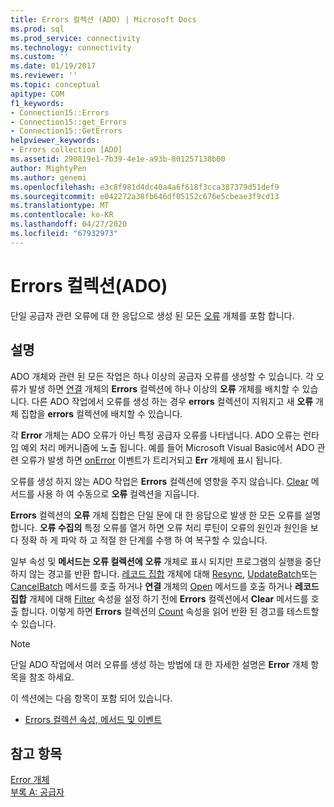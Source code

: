 ```yaml
---
title: Errors 컬렉션 (ADO) | Microsoft Docs
ms.prod: sql
ms.prod_service: connectivity
ms.technology: connectivity
ms.custom: ''
ms.date: 01/19/2017
ms.reviewer: ''
ms.topic: conceptual
apitype: COM
f1_keywords:
- Connection15::Errors
- Connection15::get_Errors
- Connection15::GetErrors
helpviewer_keywords:
- Errors collection [ADO]
ms.assetid: 290819e1-7b39-4e1e-a93b-801257138b00
author: MightyPen
ms.author: genemi
ms.openlocfilehash: e3c8f981d4dc40a4a6f618f3cca387379d51def9
ms.sourcegitcommit: e042272a38fb646df05152c676e5cbeae3f9cd13
ms.translationtype: MT
ms.contentlocale: ko-KR
ms.lasthandoff: 04/27/2020
ms.locfileid: "67932973"
---
```

# <a name="errors-collection-ado"></a>Errors 컬렉션(ADO)
단일 공급자 관련 오류에 대 한 응답으로 생성 된 모든 [오류](../../../ado/reference/ado-api/error-object.md) 개체를 포함 합니다.  
  
## <a name="remarks"></a>설명  
 ADO 개체와 관련 된 모든 작업은 하나 이상의 공급자 오류를 생성할 수 있습니다. 각 오류가 발생 하면 [연결](../../../ado/reference/ado-api/connection-object-ado.md) 개체의 **Errors** 컬렉션에 하나 이상의 **오류** 개체를 배치할 수 있습니다. 다른 ADO 작업에서 오류를 생성 하는 경우 **errors** 컬렉션이 지워지고 새 **오류** 개체 집합을 **errors** 컬렉션에 배치할 수 있습니다.  
  
 각 **Error** 개체는 ADO 오류가 아닌 특정 공급자 오류를 나타냅니다. ADO 오류는 런타임 예외 처리 메커니즘에 노출 됩니다. 예를 들어 Microsoft Visual Basic에서 ADO 관련 오류가 발생 하면 [onError](../../../ado/reference/rds-api/onerror-event-rds.md) 이벤트가 트리거되고 **Err** 개체에 표시 됩니다.  
  
 오류를 생성 하지 않는 ADO 작업은 **Errors** 컬렉션에 영향을 주지 않습니다. [Clear](../../../ado/reference/ado-api/clear-method-ado.md) 메서드를 사용 하 여 수동으로 **오류** 컬렉션을 지웁니다.  
  
 **Errors** 컬렉션의 **오류** 개체 집합은 단일 문에 대 한 응답으로 발생 한 모든 오류를 설명 합니다. **오류 수집의** 특정 오류를 열거 하면 오류 처리 루틴이 오류의 원인과 원인을 보다 정확 하 게 파악 하 고 적절 한 단계를 수행 하 여 복구할 수 있습니다.  
  
 일부 속성 및 **메서드는 오류 컬렉션에** **오류** 개체로 표시 되지만 프로그램의 실행을 중단 하지 않는 경고를 반환 합니다. [레코드 집합](../../../ado/reference/ado-api/recordset-object-ado.md) 개체에 대해 [Resync](../../../ado/reference/ado-api/resync-method.md), [UpdateBatch](../../../ado/reference/ado-api/updatebatch-method.md)또는 [CancelBatch](../../../ado/reference/ado-api/cancelbatch-method-ado.md) 메서드를 호출 하거나 **연결** 개체의 [Open](../../../ado/reference/ado-api/open-method-ado-connection.md) 메서드를 호출 하거나 **레코드 집합** 개체에 대해 [Filter](../../../ado/reference/ado-api/filter-property.md) 속성을 설정 하기 전에 **Errors** 컬렉션에서 **Clear** 메서드를 호출 합니다. 이렇게 하면 **Errors** 컬렉션의 [Count](../../../ado/reference/ado-api/count-property-ado.md) 속성을 읽어 반환 된 경고를 테스트할 수 있습니다.  
  
> [!NOTE]
>  단일 ADO 작업에서 여러 오류를 생성 하는 방법에 대 한 자세한 설명은 **Error** 개체 항목을 참조 하세요.  
  
 이 섹션에는 다음 항목이 포함 되어 있습니다.  
  
-   [Errors 컬렉션 속성, 메서드 및 이벤트](../../../ado/reference/ado-api/errors-collection-properties-methods-and-events.md)  
  
## <a name="see-also"></a>참고 항목  
 [Error 개체](../../../ado/reference/ado-api/error-object.md)   
 [부록 A: 공급자](../../../ado/guide/appendixes/appendix-a-providers.md)
